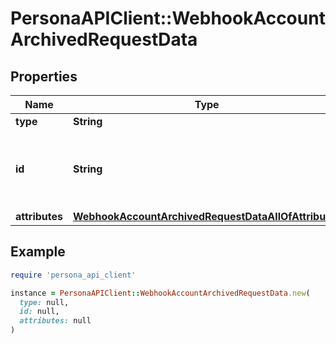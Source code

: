 # PersonaAPIClient::WebhookAccountArchivedRequestData

## Properties

| Name | Type | Description | Notes |
| ---- | ---- | ----------- | ----- |
| **type** | **String** | event | [optional] |
| **id** | **String** | Unique identifier for this Event. Starts with &#x60;evt_&#x60;. | [optional] |
| **attributes** | [**WebhookAccountArchivedRequestDataAllOfAttributes**](WebhookAccountArchivedRequestDataAllOfAttributes.md) |  | [optional] |

## Example

```ruby
require 'persona_api_client'

instance = PersonaAPIClient::WebhookAccountArchivedRequestData.new(
  type: null,
  id: null,
  attributes: null
)
```

